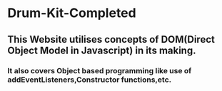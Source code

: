 # Drum-Kit-Completed
## This Website utilises concepts of DOM(Direct Object Model in Javascript) in its making.
### It also covers Object based programming like use of addEventListeners,Constructor functions,etc.
